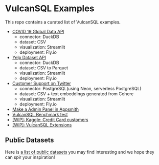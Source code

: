 # VulcanSQL Examples

This repo contains a curated list of VulcanSQL examples.

- [COVID 19 Global Data API](./covid19-global-data-api/)
    - connector: DuckDB
    - dataset: CSV
    - visualization: Streamlit
    - deployment: Fly.io
- [Yelp Dataset API](./yelp-dataset-api/)
    - connector: DuckDB
    - dataset: CSV to Parquet
    - visualization: Streamlit
    - deployment: Fly.io
- [Customer Support on Twitter](./customer-support-on-twitter/)
    - connector: PostgreSQL(using Neon, serverless PostgreSQL)
    - dataset: CSV + text embeddings generated from Cohere
    - visualization: Streamlit
    - deployment: Fly.io
- [Make a Admin Panel in Appsmith](./admin-panel-using-appsmith/)
- [VulcanSQL Benchmark test](./daily-revenue/)
- [[WIP]: Kaggle: Credit Card customers](./kaggle-credit-card-customers/)
- [[WIP]: VulcanSQL Extensions](./vulcan-sql-extensions/)

## Public Datasets

Here is [a list of public datasets](https://canner.notion.site/Public-Dataset-ca99a4ddf04b4993bf09da0e1640df32?pvs=4) you may find interesting and we hope they can spir your inspiration!
